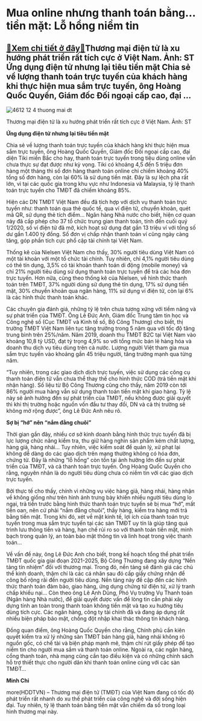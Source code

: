 Mua online nhưng thanh toán bằng… tiền mặt: Lỗ hổng niềm tin
============================================================

[:gift:Xem chi tiết ở đây:gift:](https://hddtvn.com/mua-online-nhung-thanh-toan-bang-tien-mat-lo-hong-niem-tin/)Thương mại điện tử là xu hướng phát triển rất tích cực ở Việt Nam. Ảnh: ST Ứng dụng điện tử nhưng lại tiêu tiền mặt Chia sẻ về lượng thanh toán trực tuyến của khách hàng khi thực hiện mua sắm trực tuyến, ông Hoàng Quốc Quyền, Giám đốc Đối ngoại cấp cao, đại …
-------------------------------------------------------------------------------------------------------------------------------------------------------------------------------------------------------------------------------------------------------------------





![4612 12 4 thuong mai dt](https://haiquanonline.com.vn/stores/news_dataimages/anhntp/082020/24/18/in_article/4612_12-_4_thuong_mai_dt.jpg?rt=20200825085901 "undefined")


Thương mại điện tử là xu hướng phát triển rất tích cực ở Việt Nam. Ảnh: ST



**Ứng dụng điện tử nhưng lại tiêu tiền mặt**


Chia sẻ về lượng thanh toán trực tuyến của khách hàng khi thực hiện mua sắm trực tuyến, ông Hoàng Quốc Quyền, Giám đốc Đối ngoại cấp cao, đại diện Tiki miền Bắc cho hay, thanh toán trực tuyến trong tiêu dùng online vẫn chưa thực sự đạt được như kỳ vọng. Tiki có khoảng 4,5 đến 5 triệu đơn hàng một tháng thì số đơn hàng thanh toán online chỉ chiếm khoảng 40% tổng số đơn hàng, còn lại 60% là sử dụng tiền mặt. Đây là sự lệch pha rất lớn, vì tại các quốc gia trong khu vực như Indonesia và Malaysia, tỷ lệ thanh toán trực tuyến cho TMĐT đã chiếm khoảng 85%.





Hiện các DN TMĐT Việt Nam đều đã tích hợp với dịch vụ thanh toán trực tuyến như: thanh toán qua thẻ quốc tế, qua ví điện tử, chuyển khoản, quét mã QR, sử dụng thẻ tích điểm… Ngân hàng Nhà nước cho biết, hiện cơ quan này đã cấp phép cho 37 tổ chức trung gian thanh toán, tính đến cuối quý 1/2020, số ví điện tử đã mở, kích hoạt sử dụng đạt gần 13 triệu ví với tổng số dư gần 1.400 tỷ đồng. Số đơn vị chấp nhận thanh toán ví cũng ngày càng tăng, góp phần tích cực phổ cập tài chính tại Việt Nam.



Thống kê của Nielsen Việt Nam cho thấy, 30% người tiêu dùng Việt Nam có một tài khoản với một tổ chức tài chính. Tuy nhiên, chỉ 4,1% người tiêu dùng có thẻ tín dụng, 3,5% có tài khoản thanh toán di động (mobile money) và chỉ 21% người tiêu dùng sử dụng thanh toán trực tuyến để trả các hóa đơn trực tuyến. Hơn nữa, cũng theo thống kê của Nielsen, về hình thức thanh toán trên TMĐT, 37% người dùng sử dụng thẻ tín dụng, 17% sử dụng tiền mặt, 30% chuyển khoản qua ngân hàng, 11% sử dụng ví điện tử, còn lại 6% là các hình thức thanh toán khác.


Các chuyên gia đánh giá, những tỷ lệ trên chưa tương xứng với tiềm năng và sự phát triển của TMĐT. Ông Lê Đức Anh, Giám đốc Trung tâm tin học và Công nghệ số (Cục TMĐT và Kinh tế số, Bộ Công Thương) cho biết, thị trường TMĐT Việt Nam liên tục tăng trưởng trong 5 năm qua với tốc độ tăng trung bình trên 25%/năm. Năm 2019, doanh thu TMĐT B2C tại Việt Nam vào khoảng 10,8 tỷ USD, đạt tỷ trọng 4,9% so với tổng mức bán lẻ hàng hóa và doanh thu dịch vụ tiêu dùng trên cả nước. Lượng người Việt tham gia mua sắm trực tuyến vào khoảng gần 45 triệu người, tăng trưởng mạnh qua từng năm.


“Tuy nhiên, trong các giao dịch dịch trực tuyến, việc sử dụng các công cụ thanh toán điện tử vẫn chưa thể thay thế cho hình thức COD (trả tiền mặt khi nhận hàng). Số liệu từ Bộ Công Thương cũng cho thấy, năm 2019 còn tới 86% người mua hàng vẫn sử dụng thanh toán tiền mặt khi giao hàng. Tỷ lệ này sẽ ảnh hưởng đến sự phát triển của TMĐT, nếu không được giải quyết thì khi thị trường hoặc nguồn vốn đầu tư thay đổi, DN và cả thị trường sẽ không mở rộng được”, ông Lê Đức Anh nêu rõ.


**Sợ bị “hớ” nên “nắm đằng chuôi”**


Thời gian gần đây, nhiều cơ sở kinh doanh bằng hình thức trực tuyến đã bị lực lượng chức năng kiểm tra, thu giữ hàng nghìn sản phẩm kém chất lượng, hàng giả, hàng nhái… Tuy nhiên, việc kiểm soát để quản lý, xử phạt lại không dễ dàng do các giao dịch trên mạng thường không có hóa đơn, chứng từ. Đây là những “lỗ hổng” còn tồn tại ảnh hưởng lớn đến sự phát triển của TMĐT, và cả thanh toán trực tuyến. Ông Hoàng Quốc Quyền cho rằng, nguyên nhân là do người tiêu dùng chưa có niềm tin với các giao dịch trực tuyến.


Bởi thực tế cho thấy, chính vì những vụ việc hàng giả, hàng nhái, hàng nhận về không giống như trên hình ảnh trưng bày khiến nhiều người tiêu dùng lo ngại, trả tiền trước bằng hình thức thanh toán trực tuyến sẽ bị mua “hớ”, mất tiền oan, nên cứ phải “nắm đằng chuôi”, thấy hàng, kiểm tra hàng mới trả bằng tiền mặt. Trong khi đó, xét về mặt kinh tế, lợi ích của thanh toán trực tuyến trong mua sắm trực tuyến tại các sàn TMĐT uy tín là giúp tăng quá trình lưu thông tiền và hàng, hạn chế rủi ro so với thanh toán tiền mặt, minh bạch trong quản lý, an toàn bảo mật thông tin và linh hoạt trong việc thanh toán…


Về vấn đề này, ông Lê Đức Anh cho biết, trong kế hoạch tổng thể phát triển TMĐT quốc gia giai đoạn 2021-2025, Bộ Công Thương đang xây dựng “Nền tảng tín nhiệm” đối với thương mại. Trong đó, nền tảng sẽ đánh giá các chủ thể kinh doanh, thậm chí là các cá nhân sau đó cấp giấy chứng nhận để công bố rộng rãi đến người tiêu dùng. Nền tảng này đề cập đến các hình thức thanh toán đảm bảo, giao hàng, ứng dụng chứng từ điện tử, xử lý tranh chấp khiếu nại… Còn theo ông Lê Anh Dũng, Phó Vụ trưởng Vụ Thanh toán (Ngân hàng Nhà nước), để giải quyết được vấn đề lòng tin cần phải xây dựng tính an toàn trong thanh toán không tiền mặt và tạo xu hướng tiêu dùng tích cực. Các ngân hàng, công ty tài chính đã và đang áp dụng rất nhiều biện pháp bảo mật, chống đột nhập khai thác thông tin khách hàng.


Đồng quan điểm, ông Hoàng Quốc Quyền cho rằng, Chính phủ cần kiên quyết kiểm tra xử lý những sàn TMĐT bán hàng giả, hàng nhái không rõ nguồn gốc, có chế tài và biện pháp mạnh mẽ, thậm chí rút giấy phép để tạo niềm tin cho người mua sắm và thanh toán online. Ngoài ra, các ngân hàng, cổng thanh toán, nhà mạng cũng cần tạo điều kiện và có những chính sách hỗ trợ thiết thực cho người dân khi thanh toán online cùng với các sàn TMĐT…




**Minh Chi**



more(HDDTVN) – Thương mại điện tử (TMĐT) của Việt Nam đang có tốc độ phát triển rất nhanh do xu thế phát triển của công nghệ và đời sống hiện đại. Tuy nhiên, tỷ lệ thanh toán bằng tiền mặt vẫn chiếm đa số trong loại hình thương mại này.

